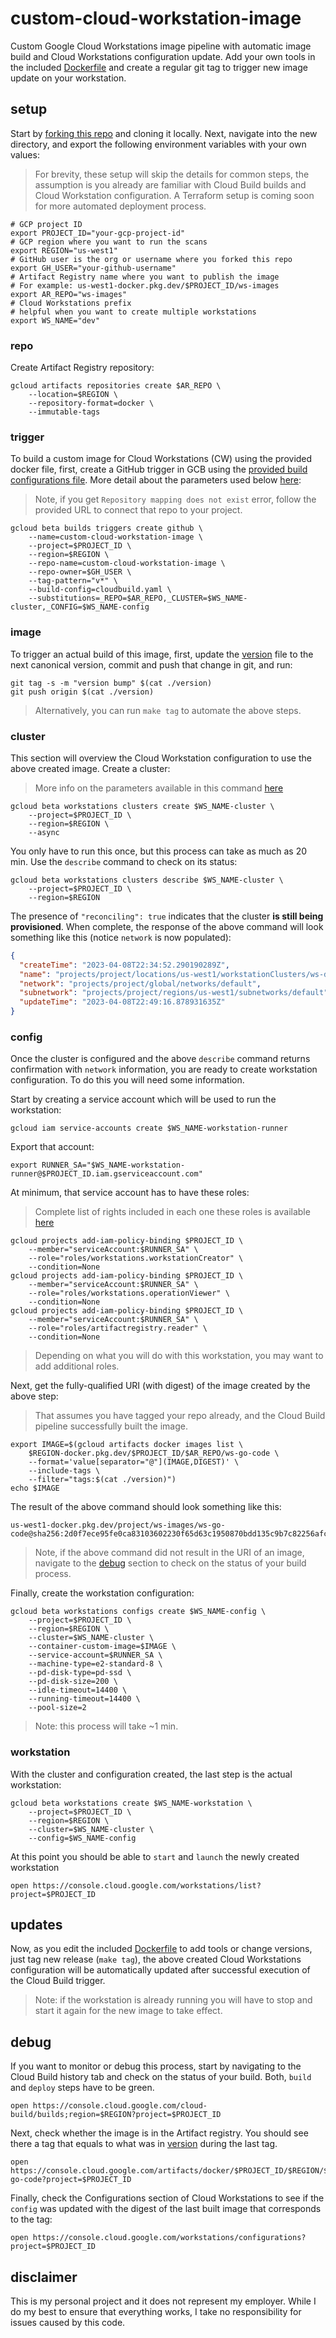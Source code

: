# custom-cloud-workstation-image

Custom Google Cloud Workstations image pipeline with automatic image build and Cloud Workstations configuration update. Add your own tools in the included [Dockerfile](./Dockerfile) and create a regular git tag to trigger new image update on your workstation. 

## setup

Start by [forking this repo](https://github.com/mchmarny/custom-cloud-workstation-image/fork) and cloning it locally. Next, navigate into the new directory, and export the following environment variables with your own values: 

> For brevity, these setup will skip the details for common steps, the assumption is you already are familiar with Cloud Build builds and Cloud Workstation configuration. A Terraform setup is coming soon for more automated deployment process.

```shell
# GCP project ID
export PROJECT_ID="your-gcp-project-id"
# GCP region where you want to run the scans
export REGION="us-west1"
# GitHub user is the org or username where you forked this repo 
export GH_USER="your-github-username"
# Artifact Registry name where you want to publish the image
# For example: us-west1-docker.pkg.dev/$PROJECT_ID/ws-images
export AR_REPO="ws-images"
# Cloud Workstations prefix
# helpful when you want to create multiple workstations
export WS_NAME="dev"
```

### repo 

Create Artifact Registry repository: 

```shell
gcloud artifacts repositories create $AR_REPO \
    --location=$REGION \
    --repository-format=docker \
    --immutable-tags
```

### trigger

To build a custom image for Cloud Workstations (CW) using the provided docker file, first, create a GitHub trigger in GCB using the [provided build configurations file](cloudbuild.yaml). More detail about the parameters used below [here](https://cloud.google.com/build/docs/automating-builds/create-manage-triggers#build_trigger):

> Note, if you get `Repository mapping does not exist` error, follow the provided URL to connect that repo to your project.

```shell
gcloud beta builds triggers create github \
    --name=custom-cloud-workstation-image \
    --project=$PROJECT_ID \
    --region=$REGION \
    --repo-name=custom-cloud-workstation-image \
    --repo-owner=$GH_USER \
    --tag-pattern="v*" \
    --build-config=cloudbuild.yaml \
    --substitutions=_REPO=$AR_REPO,_CLUSTER=$WS_NAME-cluster,_CONFIG=$WS_NAME-config
```

### image

To trigger an actual build of this image, first, update the [version](./version) file to the next canonical version, commit and push that change in git, and run:

```shell
git tag -s -m "version bump" $(cat ./version)
git push origin $(cat ./version)
```

> Alternatively, you can run `make tag` to automate the above steps. 

### cluster 

This section will overview the Cloud Workstation configuration to use the above created image. Create a cluster: 

> More info on the parameters available in this command [here](https://cloud.google.com/sdk/gcloud/reference/beta/workstations/clusters/create)

```shell
gcloud beta workstations clusters create $WS_NAME-cluster \
    --project=$PROJECT_ID \
    --region=$REGION \
    --async
```

You only have to run this once, but this process can take as much as 20 min. Use the `describe` command to check on its status:

```shell
gcloud beta workstations clusters describe $WS_NAME-cluster \
    --project=$PROJECT_ID \
    --region=$REGION
```

The presence of `"reconciling": true` indicates that the cluster **is still being provisioned**. When complete, the response of the above command will look something like this (notice `network` is now populated): 

```json
{
  "createTime": "2023-04-08T22:34:52.290190289Z",
  "name": "projects/project/locations/us-west1/workstationClusters/ws-demo-cluster",
  "network": "projects/project/global/networks/default",
  "subnetwork": "projects/project/regions/us-west1/subnetworks/default",
  "updateTime": "2023-04-08T22:49:16.878931635Z"
}
```

### config

Once the cluster is configured and the above `describe` command returns confirmation with `network` information, you are ready to create workstation configuration. To do this you will need some information. 

Start by creating a service account which will be used to run the workstation: 

```shell
gcloud iam service-accounts create $WS_NAME-workstation-runner
```

Export that account: 

```shell
export RUNNER_SA="$WS_NAME-workstation-runner@$PROJECT_ID.iam.gserviceaccount.com"
```

At minimum, that service account has to have these roles: 

> Complete list of rights included in each one these roles is available [here](https://cloud.google.com/iam/docs/understanding-roles) 

```shell
gcloud projects add-iam-policy-binding $PROJECT_ID \
    --member="serviceAccount:$RUNNER_SA" \
    --role="roles/workstations.workstationCreator" \
    --condition=None
gcloud projects add-iam-policy-binding $PROJECT_ID \
    --member="serviceAccount:$RUNNER_SA" \
    --role="roles/workstations.operationViewer" \
    --condition=None
gcloud projects add-iam-policy-binding $PROJECT_ID \
    --member="serviceAccount:$RUNNER_SA" \
    --role="roles/artifactregistry.reader" \
    --condition=None
```

> Depending on what you will do with this workstation, you may want to add additional roles. 

Next, get the fully-qualified URI (with digest) of the image created by the above step:

> That assumes you have tagged your repo already, and the Cloud Build pipeline successfully built the image.

```shell
export IMAGE=$(gcloud artifacts docker images list \
    $REGION-docker.pkg.dev/$PROJECT_ID/$AR_REPO/ws-go-code \
    --format='value[separator="@"](IMAGE,DIGEST)' \
    --include-tags \
    --filter="tags:$(cat ./version)")
echo $IMAGE
```

The result of the above command should look something like this: 

```shell
us-west1-docker.pkg.dev/project/ws-images/ws-go-code@sha256:2d0f7ece95fe0ca83103602230f65d63c1950870bdd135c9b7c82256afc21d78
```

> Note, if the above command did not result in the URI of an image, navigate to the [debug](#debug) section to check on the status of your build process. 

Finally, create the workstation configuration: 

```shell
gcloud beta workstations configs create $WS_NAME-config \
    --project=$PROJECT_ID \
    --region=$REGION \
    --cluster=$WS_NAME-cluster \
    --container-custom-image=$IMAGE \
    --service-account=$RUNNER_SA \
    --machine-type=e2-standard-8 \
    --pd-disk-type=pd-ssd \
    --pd-disk-size=200 \
    --idle-timeout=14400 \
    --running-timeout=14400 \
    --pool-size=2
```

> Note: this process will take ~1 min.

### workstation 

With the cluster and configuration created, the last step is the actual workstation:

```shell
gcloud beta workstations create $WS_NAME-workstation \
    --project=$PROJECT_ID \
    --region=$REGION \
    --cluster=$WS_NAME-cluster \
    --config=$WS_NAME-config
```

At this point you should be able to `start` and `launch` the newly created workstation

```shell
open https://console.cloud.google.com/workstations/list?project=$PROJECT_ID
```

## updates

Now, as you edit the included [Dockerfile](./Dockerfile) to add tools or change versions, just tag new release (`make tag`), the above created Cloud Workstations configuration will be automatically updated after successful execution of the Cloud Build trigger.

> Note: if the workstation is already running you will have to stop and start it again for the new image to take effect.

## debug

If you want to monitor or debug this process, start by navigating to the Cloud Build history tab and check on the status of your build. Both, `build` and `deploy` steps have to be green.

```shell
open https://console.cloud.google.com/cloud-build/builds;region=$REGION?project=$PROJECT_ID
```

Next, check whether the image is in the Artifact registry. You should see there a tag that equals to what was in [version](./version) during the last tag. 

```shell
open https://console.cloud.google.com/artifacts/docker/$PROJECT_ID/$REGION/$AR_REPO/ws-go-code?project=$PROJECT_ID
```

Finally, check the Configurations section of Cloud Workstations to see if the `config` was updated with the digest of the last built image that corresponds to the tag: 

```shell
open https://console.cloud.google.com/workstations/configurations?project=$PROJECT_ID
```

## disclaimer

This is my personal project and it does not represent my employer. While I do my best to ensure that everything works, I take no responsibility for issues caused by this code.